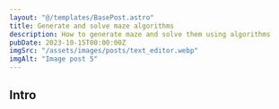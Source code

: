 ```yaml
---
layout: "@/templates/BasePost.astro"
title: Generate and solve maze algorithms
description: How to generate maze and solve them using algorithms
pubDate: 2023-10-15T00:00:00Z
imgSrc: "/assets/images/posts/text_editor.webp"
imgAlt: "Image post 5"
---
```


## Intro

<div style="text-align: justify">



</div>